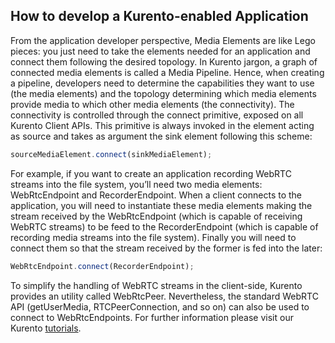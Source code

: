 <hr class="processing" style="display:none"/>
<h2>How to develop a Kurento-enabled Application</h2>

From the application developer perspective, Media Elements are like Lego pieces:
you just need to take the elements needed for an application and connect them
following the desired topology. In Kurento jargon, a graph of connected media
elements is called a Media Pipeline. Hence, when creating a pipeline, developers
need to determine the capabilities they want to use (the media elements) and the
topology determining which media elements provide media to which other media
elements (the connectivity). The connectivity is controlled through the connect
primitive, exposed on all Kurento Client APIs. This primitive is always invoked
in the element acting as source and takes as argument the sink element following
this scheme:

```javascript
sourceMediaElement.connect(sinkMediaElement);
```

For example, if you want to create an application recording WebRTC streams into
the file system, you’ll need two media elements: WebRtcEndpoint and
RecorderEndpoint. When a client connects to the application, you will need to
instantiate these media elements making the stream received by the
WebRtcEndpoint (which is capable of receiving WebRTC streams) to be feed to the
RecorderEndpoint (which is capable of recording media streams into the file
system). Finally you will need to connect them so that the stream received by
the former is fed into the later:

```javascript
WebRtcEndpoint.connect(RecorderEndpoint);
```

To simplify the handling of WebRTC streams in the client-side, Kurento provides
an utility called WebRtcPeer. Nevertheless, the standard WebRTC API
(getUserMedia, RTCPeerConnection, and so on) can also be used to connect to
WebRtcEndpoints. For further information please visit our Kurento
[tutorials](https://www.kurento.org/docs/current/tutorials.html).
